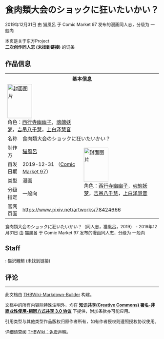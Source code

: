 # 食肉類大会のショックに狂いたいかい？

<!-- source html: G:\repos\THBWiki-Markdown-Builder\THBWikiMarkdown\Temp\main\2\2e\ns0%3A%E9%A3%9F%E8%82%89%E9%A1%9E%E5%A4%A7%E4%BC%9A%E3%81%AE%E3%82%B7%E3%83%A7%E3%83%83%E3%82%AF%E3%81%AB%E7%8B%82%E3%81%84%E3%81%9F%E3%81%84%E3%81%8B%E3%81%84%EF%BC%9F.html -->

2019年12月31日 由 猫風呂 于 Comic Market 97 发布的漫画同人志，分级为 一般向

本页是关于东方Project  
 **二次创作同人志 (未找到链接)** 的词条
## 作品信息

<table><tbody><tr><th colspan="3">基本信息</th></tr><tr><td class="cover-artwork-mobile" colspan="2"><a href="./文件-食肉類大会のショックに狂いたいかい？封面.jpg.md" class="image" title="封面图片"><img alt="封面图片" src="https://upload.thwiki.cc/thumb/5/53/%E9%A3%9F%E8%82%89%E9%A1%9E%E5%A4%A7%E4%BC%9A%E3%81%AE%E3%82%B7%E3%83%A7%E3%83%83%E3%82%AF%E3%81%AB%E7%8B%82%E3%81%84%E3%81%9F%E3%81%84%E3%81%8B%E3%81%84%EF%BC%9F%E5%B0%81%E9%9D%A2.jpg/80px-%E9%A3%9F%E8%82%89%E9%A1%9E%E5%A4%A7%E4%BC%9A%E3%81%AE%E3%82%B7%E3%83%A7%E3%83%83%E3%82%AF%E3%81%AB%E7%8B%82%E3%81%84%E3%81%9F%E3%81%84%E3%81%8B%E3%81%84%EF%BC%9F%E5%B0%81%E9%9D%A2.jpg" decoding="async" loading="lazy" width="80" height="112" srcset="https://upload.thwiki.cc/thumb/5/53/%E9%A3%9F%E8%82%89%E9%A1%9E%E5%A4%A7%E4%BC%9A%E3%81%AE%E3%82%B7%E3%83%A7%E3%83%83%E3%82%AF%E3%81%AB%E7%8B%82%E3%81%84%E3%81%9F%E3%81%84%E3%81%8B%E3%81%84%EF%BC%9F%E5%B0%81%E9%9D%A2.jpg/120px-%E9%A3%9F%E8%82%89%E9%A1%9E%E5%A4%A7%E4%BC%9A%E3%81%AE%E3%82%B7%E3%83%A7%E3%83%83%E3%82%AF%E3%81%AB%E7%8B%82%E3%81%84%E3%81%9F%E3%81%84%E3%81%8B%E3%81%84%EF%BC%9F%E5%B0%81%E9%9D%A2.jpg 1.5x, https://upload.thwiki.cc/thumb/5/53/%E9%A3%9F%E8%82%89%E9%A1%9E%E5%A4%A7%E4%BC%9A%E3%81%AE%E3%82%B7%E3%83%A7%E3%83%83%E3%82%AF%E3%81%AB%E7%8B%82%E3%81%84%E3%81%9F%E3%81%84%E3%81%8B%E3%81%84%EF%BC%9F%E5%B0%81%E9%9D%A2.jpg/160px-%E9%A3%9F%E8%82%89%E9%A1%9E%E5%A4%A7%E4%BC%9A%E3%81%AE%E3%82%B7%E3%83%A7%E3%83%83%E3%82%AF%E3%81%AB%E7%8B%82%E3%81%84%E3%81%9F%E3%81%84%E3%81%8B%E3%81%84%EF%BC%9F%E5%B0%81%E9%9D%A2.jpg 2x" data-file-width="858" data-file-height="1200"></a><div class="cover-char">角色：<a href="./西行寺幽幽子.md" title="西行寺幽幽子">西行寺幽幽子</a>，<a href="./魂魄妖梦.md" title="魂魄妖梦">魂魄妖梦</a>，<a href="./吉吊八千慧.md" title="吉吊八千慧">吉吊八千慧</a>，<a href="./上白泽慧音.md" title="上白泽慧音">上白泽慧音</a></div></td>
</tr><tr><td class="label">名称</td><td colspan="2"> 食肉類大会のショックに狂いたいかい？ </td></tr><tr><td class="label">制作方</td><td><a href="./猫風呂.md" title="猫風呂">猫風呂</a></td><td class="cover-artwork" rowspan="4" style="min-width:112px;"><a href="./文件-食肉類大会のショックに狂いたいかい？封面.jpg.md" class="image" title="封面图片"><img alt="封面图片" src="https://upload.thwiki.cc/thumb/5/53/%E9%A3%9F%E8%82%89%E9%A1%9E%E5%A4%A7%E4%BC%9A%E3%81%AE%E3%82%B7%E3%83%A7%E3%83%83%E3%82%AF%E3%81%AB%E7%8B%82%E3%81%84%E3%81%9F%E3%81%84%E3%81%8B%E3%81%84%EF%BC%9F%E5%B0%81%E9%9D%A2.jpg/80px-%E9%A3%9F%E8%82%89%E9%A1%9E%E5%A4%A7%E4%BC%9A%E3%81%AE%E3%82%B7%E3%83%A7%E3%83%83%E3%82%AF%E3%81%AB%E7%8B%82%E3%81%84%E3%81%9F%E3%81%84%E3%81%8B%E3%81%84%EF%BC%9F%E5%B0%81%E9%9D%A2.jpg" decoding="async" loading="lazy" width="80" height="112" srcset="https://upload.thwiki.cc/thumb/5/53/%E9%A3%9F%E8%82%89%E9%A1%9E%E5%A4%A7%E4%BC%9A%E3%81%AE%E3%82%B7%E3%83%A7%E3%83%83%E3%82%AF%E3%81%AB%E7%8B%82%E3%81%84%E3%81%9F%E3%81%84%E3%81%8B%E3%81%84%EF%BC%9F%E5%B0%81%E9%9D%A2.jpg/120px-%E9%A3%9F%E8%82%89%E9%A1%9E%E5%A4%A7%E4%BC%9A%E3%81%AE%E3%82%B7%E3%83%A7%E3%83%83%E3%82%AF%E3%81%AB%E7%8B%82%E3%81%84%E3%81%9F%E3%81%84%E3%81%8B%E3%81%84%EF%BC%9F%E5%B0%81%E9%9D%A2.jpg 1.5x, https://upload.thwiki.cc/thumb/5/53/%E9%A3%9F%E8%82%89%E9%A1%9E%E5%A4%A7%E4%BC%9A%E3%81%AE%E3%82%B7%E3%83%A7%E3%83%83%E3%82%AF%E3%81%AB%E7%8B%82%E3%81%84%E3%81%9F%E3%81%84%E3%81%8B%E3%81%84%EF%BC%9F%E5%B0%81%E9%9D%A2.jpg/160px-%E9%A3%9F%E8%82%89%E9%A1%9E%E5%A4%A7%E4%BC%9A%E3%81%AE%E3%82%B7%E3%83%A7%E3%83%83%E3%82%AF%E3%81%AB%E7%8B%82%E3%81%84%E3%81%9F%E3%81%84%E3%81%8B%E3%81%84%EF%BC%9F%E5%B0%81%E9%9D%A2.jpg 2x" data-file-width="858" data-file-height="1200"></a><div class="cover-char">角色：<a href="./西行寺幽幽子.md" title="西行寺幽幽子">西行寺幽幽子</a>，<a href="./魂魄妖梦.md" title="魂魄妖梦">魂魄妖梦</a>，<a href="./吉吊八千慧.md" title="吉吊八千慧">吉吊八千慧</a>，<a href="./上白泽慧音.md" title="上白泽慧音">上白泽慧音</a></div></td>
</tr><tr><td class="label">首发日期</td><td>2019-12-31&#160;（<a href="/展会作品列表?e=Comic+Market%2397">Comic Market 97</a>）</td></tr><tr><td class="label">类型</td><td>漫画</td></tr><tr><td class="label">分级指定</td><td>一般向</td></tr>
<tr><td class="label">官网页面</td><td colspan="2"><a rel="nofollow" class="external free" href="https://www.pixiv.net/artworks/78424666">https://www.pixiv.net/artworks/78424666</a></td></tr></tbody></table>

食肉類大会のショックに狂いたいかい？（同人志，猫風呂，2019） - 2019年12月31日 由 猫風呂 于 Comic Market 97 发布的漫画同人志，分级为 一般向
## Staff
: 猫沢鯉鯛 (未找到链接)

## 评论




---

此文档由 [THBWiki-Markdown-Builder](https://github.com/Delsin-Yu/THBWiki-Markdown-Builder) 构建。

文档中的所有内容除特殊注明外，均在 [**知识共享(Creative Commons) 署名-非商业性使用-相同方式共享 3.0 协议**](https://creativecommons.org/licenses/by-sa/3.0/deed.zh-hans) 下提供，附加条款亦可能应用。

引用类型与其他类型作品版权归原作者所有，如有作者授权则遵照授权协议使用。

详细请查阅 [THBWiki：免责声明](https://thbwiki.cc/THBWiki:%E5%85%8D%E8%B4%A3%E5%A3%B0%E6%98%8E)。

